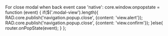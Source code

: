 For close modal when back event
        case 'native':
            core.window.onpopstate = function (event) {
                if($('.modal-view').length){
                    RAD.core.publish('navigation.popup.close', {content: 'view.alert'});
                    RAD.core.publish('navigation.popup.close', {content: 'view.confirm'});
                }else{
                    router.onPopState(event);
                }
            };